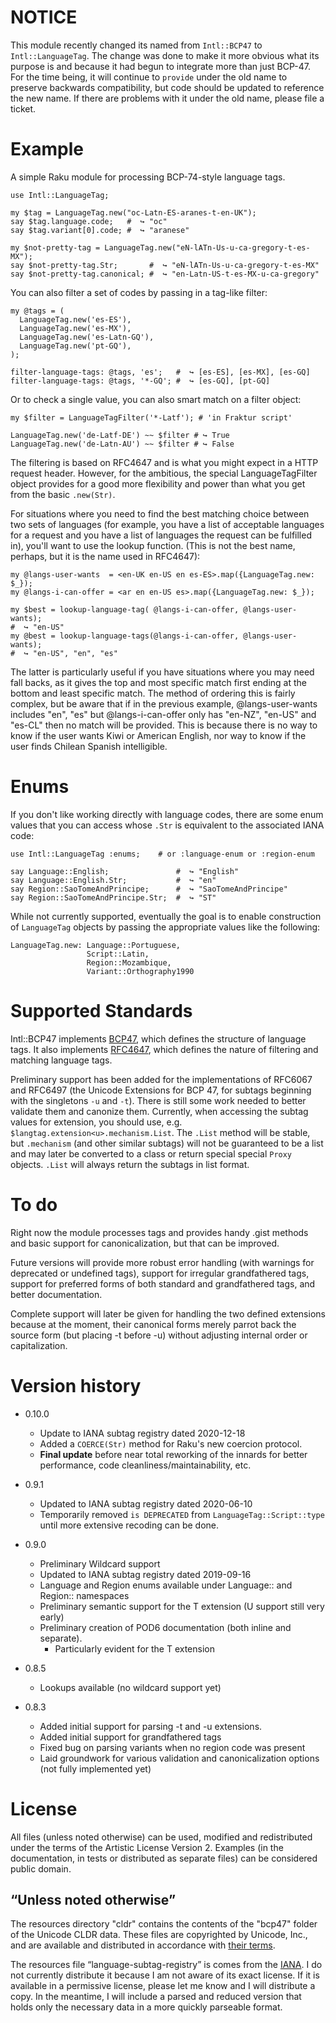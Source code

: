 # NOTICE

This module recently changed its named from `Intl::BCP47` to `Intl::LanguageTag`.
The change was done to make it more obvious what its purpose is and because it
had begun to integrate more than just BCP-47.  For the time being, it will continue
to `provide` under the old name to preserve backwards compatibility, but code should
be updated to reference the new name.  If there are problems with it under the old
name, please file a ticket.

# Example

A simple Raku module for processing BCP-74-style language tags.

    use Intl::LanguageTag;

    my $tag = LanguageTag.new("oc-Latn-ES-aranes-t-en-UK");
    say $tag.language.code;   #  ↪︎ "oc"
    say $tag.variant[0].code; #  ↪︎ "aranese"

    my $not-pretty-tag = LanguageTag.new("eN-lATn-Us-u-ca-gregory-t-es-MX");
    say $not-pretty-tag.Str;       #  ↪︎ "eN-lATn-Us-u-ca-gregory-t-es-MX"
    say $not-pretty-tag.canonical; #  ↪︎ "en-Latn-US-t-es-MX-u-ca-gregory"

You can also filter a set of codes by passing in a tag-like filter:

    my @tags = (
      LanguageTag.new('es-ES'),
      LanguageTag.new('es-MX'),
      LanguageTag.new('es-Latn-GQ'),
      LanguageTag.new('pt-GQ'),
    );

    filter-language-tags: @tags, 'es';   #  ↪︎ [es-ES], [es-MX], [es-GQ]
    filter-language-tags: @tags, '*-GQ'; #  ↪︎ [es-GQ], [pt-GQ]

Or to check a single value, you can also smart match on a filter object:

    my $filter = LanguageTagFilter('*-Latf'); # 'in Fraktur script'

    LanguageTag.new('de-Latf-DE') ~~ $filter # ↪︎ True
    LanguageTag.new('de-Latn-AU') ~~ $filter # ↪︎ False

The filtering is based on RFC4647 and is what you might expect in a HTTP request
header.  However, for the ambitious, the special LanguageTagFilter object
provides for a good more flexibility and power than what you get from the basic
`.new(Str)`.

For situations where you need to find the best matching choice between two sets
of languages (for example, you have a list of acceptable languages for a request
and you have a list of languages the request can be fulfilled in), you'll want
to use the lookup function.  (This is not the best name, perhaps, but it is
the name used in RFC4647):

    my @langs-user-wants  = <en-UK en-US en es-ES>.map({LanguageTag.new: $_});
    my @langs-i-can-offer = <ar en en-US es>.map({LanguageTag.new: $_});

    my $best = lookup-language-tag( @langs-i-can-offer, @langs-user-wants);
    #  ↪︎ "en-US"
    my @best = lookup-language-tags(@langs-i-can-offer, @langs-user-wants);
    #  ↪︎ "en-US", "en", "es"

The latter is particularly useful if you have situations where you may need fall
backs, as it gives the top and most specific match first ending at the bottom
and least specific match.  The method of ordering this is fairly complex, but be
aware that if in the previous example, @langs-user-wants includes "en", "es" but
@langs-i-can-offer only has "en-NZ", "en-US" and "es-CL" then no match will be
provided.  This is because there is no way to know if the user wants Kiwi or
American English, nor way to know if the user finds Chilean Spanish
intelligible.

# Enums

If you don't like working directly with language codes, there are some enum values that
you can access whose `.Str` is equivalent to the associated IANA code:

    use Intl::LanguageTag :enums;    # or :language-enum or :region-enum

    say Language::English;               #  ↪︎ "English"
    say Language::English.Str;           #  ↪︎ "en"
    say Region::SaoTomeAndPrincipe;      #  ↪︎ "SaoTomeAndPrincipe"
    say Region::SaoTomeAndPrincipe.Str;  #  ↪︎ "ST"

While not currently supported, eventually the goal is to enable construction of
`LanguageTag` objects by passing the appropriate values like the following:

    LanguageTag.new: Language::Portuguese,
                     Script::Latin,
                     Region::Mozambique,
                     Variant::Orthography1990

# Supported Standards

Intl::BCP47 implements [BCP47](https://tools.ietf.org/html/bcp47), which defines
the structure of language tags. It also implements
[RFC4647](https://tools.ietf.org/html/rfc4647), which defines the nature of
filtering and matching language tags.

Preliminary support has been added for the implementations of RFC6067 and RFC6497
(the Unicode Extensions for BCP 47, for subtags beginning with the singletons
`-u` and `-t`).  There is still some work needed to better validate them and
canonize them.  Currently, when accessing the subtag values for extension,
you should use, e.g. `$langtag.extension<u>.mechanism.List`.  The `.List`
method will be stable, but `.mechanism` (and other similar subtags) will not
be guaranteed to be a list and may later be converted to a class or return special
special `Proxy` objects.  `.List` will always return the subtags in list format.

# To do

Right now the module processes tags and provides handy .gist methods and basic
support for canonicalization, but that can be improved.

Future versions will provide more robust error handling (with warnings for
deprecated or undefined tags), support for irregular grandfathered tags, support
for preferred forms of both standard and grandfathered tags, and better
documentation.

Complete support will later be given for handling the two defined extensions
because at the moment, their canonical forms merely parrot back the source
form (but placing -t before -u) without adjusting internal order or
capitalization.

# Version history
- 0.10.0
  - Update to IANA subtag registry dated 2020-12-18
  - Added a `COERCE(Str)` method for Raku's new coercion protocol.
  - **Final update** before near total reworking of the innards for better performance, code cleanliness/maintainability, etc.
- 0.9.1
  - Updated to IANA subtag registry dated 2020-06-10
  - Temporarily removed `is DEPRECATED` from `LanguageTag::Script::type` until more extensive recoding can be done.
- 0.9.0
  - Preliminary Wildcard support
  - Updated to IANA subtag registry dated 2019-09-16
  - Language and Region enums available under Language:: and Region:: namespaces
  - Preliminary semantic support for the T extension (U support still very early)
  - Preliminary creation of POD6 documentation (both inline and separate).
    - Particularly evident for the T extension

- 0.8.5
  - Lookups available (no wildcard support yet)

 - 0.8.3
   - Added initial support for parsing -t and -u extensions.
   - Added initial support for grandfathered tags
   - Fixed bug on parsing variants when no region code was present
   - Laid groundwork for various validation and canonicalization options (not fully implemented yet)

# License

All files (unless noted otherwise) can be used, modified and redistributed
under the terms of the Artistic License Version 2. Examples (in the
documentation, in tests or distributed as separate files) can be considered
public domain.

## “Unless noted otherwise”

The resources directory "cldr" contains the contents of the "bcp47" folder
of the Unicode CLDR data.  These files are copyrighted by Unicode, Inc., and
are available and distributed in accordance with
[their terms](http://www.unicode.org/copyright.html).

The resources file “language-subtag-registry” is comes from the
[IANA](https://www.iana.org/assignments/language-subtag-registry).  I do not
currently distribute it because I am not aware of its exact license.  If it is
available in a permissive license, please let me know and I will distribute
a copy.  In the meantime, I will include a parsed and reduced version that holds
only the necessary data in a more quickly parseable format.  
